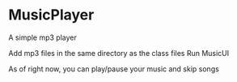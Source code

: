 # MusicPlayer
A simple mp3 player

Add mp3 files in the same directory as the class files
Run MusicUI

As of right now, you can play/pause your music and skip songs
